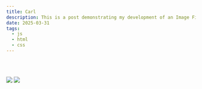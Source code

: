 ```yaml
---
title: Carl
description: This is a post demonstrating my development of an Image Filter using HTML, CSS and JS.
date: 2025-03-31
tags: 
  - js
  - html
  - css
---
```

<br>
<br>
<p><img src=".img/possum.png">
<img src=".img/carl-homepage-1.png">
</p>
